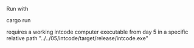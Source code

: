 Run with

cargo run

requires a working intcode computer executable from day 5 in a specific relative path
    "../../05/intcode/target/release/intcode.exe"
